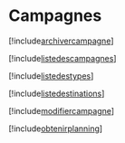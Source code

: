 # Campagnes

[!include[archivercampagne](campagnes.archivercampagne.autogen.md)]

[!include[listedescampagnes](campagnes.listedescampagnes.autogen.md)]

[!include[listedestypes](campagnes.listedestypes.autogen.md)]

[!include[listedestinations](campagnes.listedestinations.autogen.md)]

[!include[modifiercampagne](campagnes.modifiercampagne.autogen.md)]

[!include[obtenirplanning](campagnes.obtenirplanning.autogen.md)]





